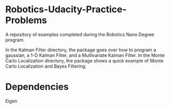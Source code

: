 # Robotics-Udacity-Practice-Problems
A repository of examples completed during the Robotics Nano Degree program.

In the Kalman Filter directory, the package goes over how to program a gaussian, a 1-D Kalman Filter, and a Multivariate Kalman Filter.
In the Monte Carlo Localization directory, the package shows a quick example of Monte Carlo Localization and Bayes Filtering.
# Dependencies
Eigen
